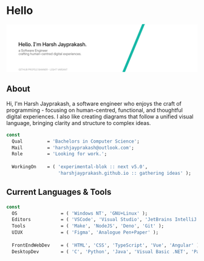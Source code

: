 # Hello

<picture>
  <source media="(prefers-color-scheme: dark)" srcset="./assets/gh-greeting-dark-raster.png">
  <source media="(prefers-color-scheme: light)" srcset="./assets/gh-greeting-light-raster.png">
  <img alt="banner" src="./assets/gh-greeting-light-raster.png">
</picture>

## About

Hi, I'm Harsh Jayprakash, a software engineer who enjoys the craft of programming -
focusing on human-centred, functional, and thoughtful digital experiences. I also like
creating diagrams that follow a unified visual language, bringing clarity and structure
to complex ideas.

```pascal
const
  Qual         = 'Bachelors in Computer Science';
  Mail         = 'harshjayprakash@outlook.com';
  Role         = 'Looking for work.';

  WorkingOn    = ( 'experimental-blok :: next v5.0', 
                   'harshjayprakash.github.io :: gathering ideas' );
```

## Current Languages & Tools

```pascal
const
  OS                = ( 'Windows NT', 'GNU+Linux' );
  Editors           = ( 'VSCode', 'Visual Studio', 'JetBrains IntelliJ' );
  Tools             = ( 'Make', 'NodeJS', 'Deno', 'Git' );
  UIUX              = ( 'Figma', 'Analogue Pen+Paper' );

  FrontEndWebDev    = ( 'HTML', 'CSS', 'TypeScript', 'Vue', 'Angular' );
  DesktopDev        = ( 'C', 'Python', 'Java', 'Visual Basic .NET', 'Pascal' );
```
